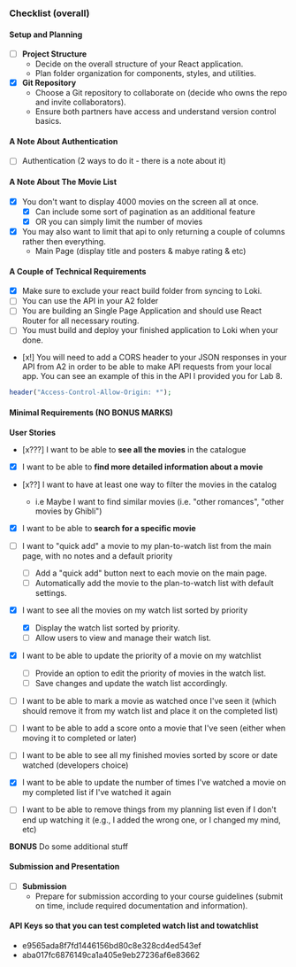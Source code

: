 ### Checklist (overall)

#### Setup and Planning

- [ ] **Project Structure**
  - Decide on the overall structure of your React application.
  - Plan folder organization for components, styles, and utilities.
- [x] **Git Repository**
  - Choose a Git repository to collaborate on (decide who owns the repo and invite collaborators).
  - Ensure both partners have access and understand version control basics.

#### A Note About Authentication

- [ ] Authentication (2 ways to do it - there is a note about it)

#### A Note About The Movie List

- [x] You don't want to display 4000 movies on the screen all at once.
  - [x] Can include some sort of pagination as an additional feature
  - [x] OR you can simply limit the number of movies
- [x] You may also want to limit that api to only returning a couple of columns rather then everything.
  - Main Page (display title and posters & mabye rating & etc)

#### A Couple of Technical Requirements

- [x] Make sure to exclude your react build folder from syncing to Loki.
- [ ] You can use the API in your A2 folder
- [ ] You are building an Single Page Application and should use React Router for all necessary routing.
- [ ] You must build and deploy your finished application to Loki when your done.
- [x!] You will need to add a CORS header to your JSON responses in your API from A2 in order to be able to make API requests from your local app. You can see an example of this in the API I provided you for Lab 8.

```php
header("Access-Control-Allow-Origin: *");
```

#### Minimal Requirements (NO BONUS MARKS)

**User Stories**

- [x???] I want to be able to **see all the movies** in the catalogue
- [x] I want to be able to **find more detailed information about a movie**
- [x??] I want to have at least one way to filter the movies in the catalog

  - i.e Maybe I want to find similar movies (i.e. "other romances", "other movies by Ghibli")

- [x] I want to be able to **search for a specific movie**
- [ ] I want to "quick add" a movie to my plan-to-watch list from the main page, with no notes and a default priority

  - [ ] Add a "quick add" button next to each movie on the main page.
  - [ ] Automatically add the movie to the plan-to-watch list with default settings.

- [x] I want to see all the movies on my watch list sorted by priority

  - [x] Display the watch list sorted by priority.
  - [ ] Allow users to view and manage their watch list.

- [x] I want to be able to update the priority of a movie on my watchlist

  - [ ] Provide an option to edit the priority of movies in the watch list.
  - [ ] Save changes and update the watch list accordingly.

- [ ] I want to be able to mark a movie as watched once I've seen it (which should remove it from my watch list and place it on the completed list)

- [ ] I want to be able to add a score onto a movie that I've seen (either when moving it to completed or later)

- [ ] I want to be able to see all my finished movies sorted by score or date watched (developers choice)

- [x] I want to be able to update the number of times I've watched a movie on my completed list if I've watched it again

- [ ] I want to be able to remove things from my planning list even if I don't end up watching it (e.g., I added the wrong one, or I changed my mind, etc)

**BONUS**
Do some additional stuff

#### Submission and Presentation

- [ ] **Submission**
  - Prepare for submission according to your course guidelines (submit on time, include required documentation and information).

#### API Keys so that you can test completed watch list and towatchlist

- e9565ada8f7fd1446156bd80c8e328cd4ed543ef
- aba017fc6876149ca1a405e9eb27236af6e83662

<!--

- Movie List
  - Not includin all 4000 movies on the screen all at once
    - include sort of pagination
    - OR limit number of movies
  - limit api to return a couple of columns rather than everthing
  - Main page (title & posters & maby rating or etc)

- Technical Requirements
  - Exclude react build folder
  - use API in your A2 folder
  - Build an Single Page Application
  - use React Router
 -->

